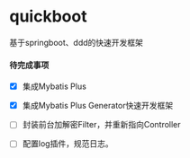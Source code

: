 # quickboot
基于springboot、ddd的快速开发框架


#### 待完成事项


- [x] 集成Mybatis Plus
- [x] 集成Mybatis Plus Generator快速开发框架
- [ ] 封装前台加解密Filter，并重新指向Controller
- [ ] 配置log插件，规范日志。



